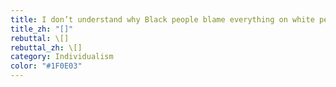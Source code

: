 ```yaml
---
title: I don’t understand why Black people blame everything on white people.
title_zh: "[]"
rebuttal: \[]
rebuttal_zh: \[]
category: Individualism
color: "#1F0E03"
---
```

